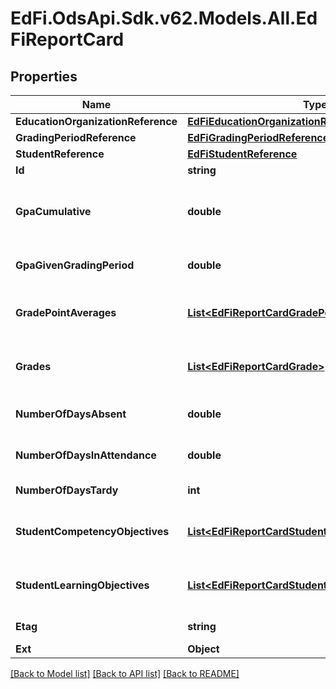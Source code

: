 # EdFi.OdsApi.Sdk.v62.Models.All.EdFiReportCard

## Properties

Name | Type | Description | Notes
------------ | ------------- | ------------- | -------------
**EducationOrganizationReference** | [**EdFiEducationOrganizationReference**](EdFiEducationOrganizationReference.md) |  | 
**GradingPeriodReference** | [**EdFiGradingPeriodReference**](EdFiGradingPeriodReference.md) |  | 
**StudentReference** | [**EdFiStudentReference**](EdFiStudentReference.md) |  | 
**Id** | **string** |  | [optional] 
**GpaCumulative** | **double** | A measure of cumulative average performance in all courses taken by an individual from the beginning of the school year through the current grading period. | [optional] 
**GpaGivenGradingPeriod** | **double** | A measure of average performance in all courses taken by an individual for the current grading period. | [optional] 
**GradePointAverages** | [**List&lt;EdFiReportCardGradePointAverage&gt;**](EdFiReportCardGradePointAverage.md) | An unordered collection of reportCardGradePointAverages. A measure of average performance for courses taken by an individual. | [optional] 
**Grades** | [**List&lt;EdFiReportCardGrade&gt;**](EdFiReportCardGrade.md) | An unordered collection of reportCardGrades. Grades for the classes attended by the student for this grading period. | [optional] 
**NumberOfDaysAbsent** | **double** | The number of days an individual is absent when school is in session during a given reporting period. | [optional] 
**NumberOfDaysInAttendance** | **double** | The number of days an individual is present when school is in session during a given reporting period. | [optional] 
**NumberOfDaysTardy** | **int** | The number of days an individual is tardy during a given reporting period. | [optional] 
**StudentCompetencyObjectives** | [**List&lt;EdFiReportCardStudentCompetencyObjective&gt;**](EdFiReportCardStudentCompetencyObjective.md) | An unordered collection of reportCardStudentCompetencyObjectives. The student competency evaluations associated for this grading period. | [optional] 
**StudentLearningObjectives** | [**List&lt;EdFiReportCardStudentLearningObjective&gt;**](EdFiReportCardStudentLearningObjective.md) | An unordered collection of reportCardStudentLearningObjectives. The student learning objective evaluations associated for this grading period. | [optional] 
**Etag** | **string** | A unique system-generated value that identifies the version of the resource. | [optional] 
**Ext** | **Object** | Extensions to the ReportCard entity. | [optional] 

[[Back to Model list]](../../README.md#documentation-for-models) [[Back to API list]](../../README.md#documentation-for-api-endpoints) [[Back to README]](../../README.md)

